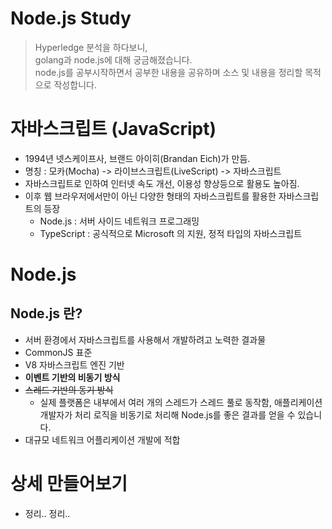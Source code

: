 # Node.js Study
>Hyperledge 분석을 하다보니, <br />
golang과 node.js에 대해 궁금해졌습니다.  <br />
node.js를 공부시작하면서 공부한 내용을 공유하며 소스 및 내용을 정리할 목적으로 작성합니다. 

# 자바스크립트 (JavaScript)
- 1994년 넷스케이프사, 브랜드 아이히(Brandan Eich)가 만듬.
- 명칭 : 모카(Mocha) -> 라이브스크립트(LiveScript) -> 자바스크립트
- 자바스크립트로 인하여 인터넷 속도 개선, 이용성 향상등으로 활용도 높아짐.
- 이후 웹 브라우저에서만이 아닌 다양한 형태의 자바스크립트를 활용한 자바스크립트의 등장
  - Node.js : 서버 사이드 네트워크 프로그래밍
  - TypeScript : 공식적으로 Microsoft 의 지원, 정적 타입의 자바스크립트

# Node.js
## Node.js 란?
- 서버 환경에서 자바스크립트를 사용해서 개발하려고 노력한 결과물
- CommonJS 표준
- V8 자바스크립트 엔진 기반
- **이벤트 기반의 비동기 방식**
- ~~스레드 기반의 동기 방식~~
  - 실제 플랫폼은 내부에서 여러 개의 스레드가 스레드 풀로 동작함, 애플리케이션 개발자가 처리 로직을 비동기로 처리해 Node.js를 좋은 결과를 얻을 수 있습니다.
- 대규모 네트워크 어플리케이션 개발에 적합
  
# 상세 만들어보기
- 정리.. 정리..
